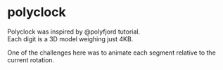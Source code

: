 # polyclock
Polyclock was inspired by @polyfjord tutorial.   
Each digit is a 3D model weighing just 4KB.   

One of the challenges here was to animate each segment relative to the current rotation.